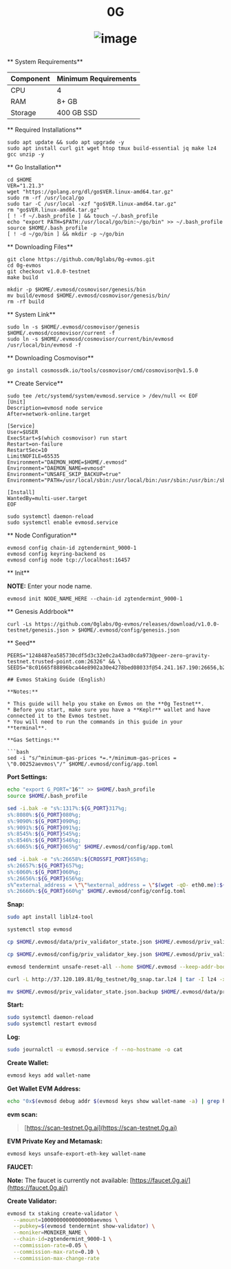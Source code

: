 <h1 align="center"> 0G

![image](https://0g.ai/media-kit/0G-Logo.png)


</h1>

** System Requirements**

| Component | Minimum Requirements |
|---|---|
| CPU | 4 |
| RAM | 8+ GB |
| Storage | 400 GB SSD |

** Required Installations**

```
sudo apt update && sudo apt upgrade -y
sudo apt install curl git wget htop tmux build-essential jq make lz4 gcc unzip -y
```

** Go Installation**

```
cd $HOME
VER="1.21.3"
wget "https://golang.org/dl/go$VER.linux-amd64.tar.gz"
sudo rm -rf /usr/local/go
sudo tar -C /usr/local -xzf "go$VER.linux-amd64.tar.gz"
rm "go$VER.linux-amd64.tar.gz"
[ ! -f ~/.bash_profile ] && touch ~/.bash_profile
echo "export PATH=$PATH:/usr/local/go/bin:~/go/bin" >> ~/.bash_profile
source $HOME/.bash_profile
[ ! -d ~/go/bin ] && mkdir -p ~/go/bin
```

** Downloading Files**

```
git clone https://github.com/0glabs/0g-evmos.git
cd 0g-evmos
git checkout v1.0.0-testnet
make build
```
```
mkdir -p $HOME/.evmosd/cosmovisor/genesis/bin
mv build/evmosd $HOME/.evmosd/cosmovisor/genesis/bin/
rm -rf build
```

** System Link**

```
sudo ln -s $HOME/.evmosd/cosmovisor/genesis $HOME/.evmosd/cosmovisor/current -f
sudo ln -s $HOME/.evmosd/cosmovisor/current/bin/evmosd /usr/local/bin/evmosd -f
```

** Downloading Cosmovisor**

```
go install cosmossdk.io/tools/cosmovisor/cmd/cosmovisor@v1.5.0
```

** Create Service**

```
sudo tee /etc/systemd/system/evmosd.service > /dev/null << EOF
[Unit]
Description=evmosd node service
After=network-online.target

[Service]
User=$USER
ExecStart=$(which cosmovisor) run start
Restart=on-failure
RestartSec=10
LimitNOFILE=65535
Environment="DAEMON_HOME=$HOME/.evmosd"
Environment="DAEMON_NAME=evmosd"
Environment="UNSAFE_SKIP_BACKUP=true"
Environment="PATH=/usr/local/sbin:/usr/local/bin:/usr/sbin:/usr/bin:/sbin:/bin:/usr/games:/usr/local/games:/snap/bin:$HOME/.evmosd/cosmovisor/current/bin"

[Install]
WantedBy=multi-user.target
EOF
```
```
sudo systemctl daemon-reload
sudo systemctl enable evmosd.service
```

** Node Configuration**

```
evmosd config chain-id zgtendermint_9000-1
evmosd config keyring-backend os
evmosd config node tcp://localhost:16457
```

** Init**

**NOTE:** Enter your node name.

```
evmosd init NODE_NAME_HERE --chain-id zgtendermint_9000-1
```

** Genesis Addrbook**

```
curl -Ls https://github.com/0glabs/0g-evmos/releases/download/v1.0.0-testnet/genesis.json > $HOME/.evmosd/config/genesis.json
```

** Seed**

```
PEERS="1248487ea585730cdf5d3c32e0c2a43ad0cda973@peer-zero-gravity-testnet.trusted-point.com:26326" && \
SEEDS="8c01665f88896bca44e8902a30e4278bed08033f@54.241.167.190:26656,b288e8b37f4b0dbd9a03e8ce926cd9c801aacf27

## Evmos Staking Guide (English)

**Notes:**

* This guide will help you stake on Evmos on the **0g Testnet**.
* Before you start, make sure you have a **Keplr** wallet and have connected it to the Evmos testnet.
* You will need to run the commands in this guide in your **terminal**.

**Gas Settings:**

```bash
sed -i "s/^minimum-gas-prices *=.*/minimum-gas-prices = \"0.00252aevmos\"/" $HOME/.evmosd/config/app.toml
```

**Port Settings:**

```bash
echo "export G_PORT="16"" >> $HOME/.bash_profile
source $HOME/.bash_profile

sed -i.bak -e "s%:1317%:${G_PORT}317%g;
s%:8080%:${G_PORT}080%g;
s%:9090%:${G_PORT}090%g;
s%:9091%:${G_PORT}091%g;
s%:8545%:${G_PORT}545%g;
s%:8546%:${G_PORT}546%g;
s%:6065%:${G_PORT}065%g" $HOME/.evmosd/config/app.toml

sed -i.bak -e "s%:26658%:${CROSSFI_PORT}658%g;
s%:26657%:${G_PORT}657%g;
s%:6060%:${G_PORT}060%g;
s%:26656%:${G_PORT}656%g;
s%^external_address = \"\"%external_address = \"$(wget -qO- eth0.me):${G_PORT}656\"%;
s%:26660%:${G_PORT}660%g" $HOME/.evmosd/config/config.toml
```

**Snap:**

```bash
sudo apt install liblz4-tool

systemctl stop evmosd

cp $HOME/.evmosd/data/priv_validator_state.json $HOME/.evmosd/priv_validator_state.json.backup

cp $HOME/.evmosd/config/priv_validator_key.json $HOME/.evmosd/priv_validator_key.json.backup

evmosd tendermint unsafe-reset-all --home $HOME/.evmosd --keep-addr-book

curl -L http://37.120.189.81/0g_testnet/0g_snap.tar.lz4 | tar -I lz4 -xf - -C $HOME/.evmosd

mv $HOME/.evmosd/priv_validator_state.json.backup $HOME/.evmosd/data/priv_validator_state.json
```

**Start:**

```bash
sudo systemctl daemon-reload
sudo systemctl restart evmosd
```

**Log:**

```bash
sudo journalctl -u evmosd.service -f --no-hostname -o cat
```

**Create Wallet:**

```bash
evmosd keys add wallet-name
```

**Get Wallet EVM Address:**

```bash
echo "0x$(evmosd debug addr $(evmosd keys show wallet-name -a) | grep hex | awk '{print $3}')"
```

**evm scan:**

> [https://scan-testnet.0g.ai](https://scan-testnet.0g.ai)

**EVM Private Key and Metamask:**

```bash
evmosd keys unsafe-export-eth-key wallet-name
```

**FAUCET:**

**Note:** The faucet is currently not available: [https://faucet.0g.ai/](https://faucet.0g.ai/)

**Create Validator:**

```bash
evmosd tx staking create-validator \
  --amount=10000000000000000aevmos \
  --pubkey=$(evmosd tendermint show-validator) \
  --moniker=MONIKER_NAME \
  --chain-id=zgtendermint_9000-1 \
  --commission-rate=0.05 \
  --commission-max-rate=0.10 \
  --commission-max-change-rate
